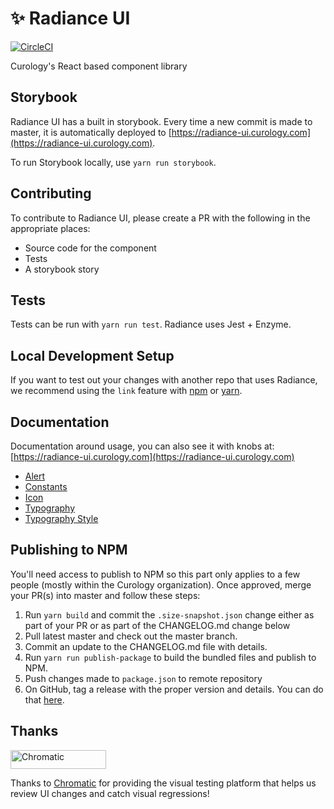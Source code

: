 # ✨ Radiance UI

[![CircleCI](https://circleci.com/gh/PocketDerm/radiance-ui.svg?style=svg)](https://circleci.com/gh/PocketDerm/radiance-ui)

Curology's React based component library

## Storybook

Radiance UI has a built in storybook. Every time a new commit is made to
master, it is automatically deployed to
[https://radiance-ui.curology.com](https://radiance-ui.curology.com).

To run Storybook locally, use `yarn run storybook`.

## Contributing

To contribute to Radiance UI, please create a PR with the following in
the appropriate places:

- Source code for the component
- Tests
- A storybook story

## Tests

Tests can be run with `yarn run test`. Radiance uses Jest + Enzyme.

## Local Development Setup

If you want to test out your changes with another repo that uses
Radiance, we recommend using the `link` feature with [npm](https://docs.npmjs.com/cli/link)
or [yarn](https://yarnpkg.com/lang/en/docs/cli/link/).

## Documentation

Documentation around usage, you can also see it with knobs at: [https://radiance-ui.curology.com](https://radiance-ui.curology.com)

- [Alert](docs/alert.md)
- [Constants](docs/constants.md)
- [Icon](docs/icon.md)
- [Typography](docs/typography.md)
- [Typography Style](docs/typography-style.md)

## Publishing to NPM

You'll need access to publish to NPM so this part only applies to a few
people (mostly within the Curology organization). Once approved, merge your PR(s) into master and follow these steps:

1. Run `yarn build` and commit the `.size-snapshot.json` change either as part of your PR or as part of the CHANGELOG.md change below
2. Pull latest master and check out the master branch.
3. Commit an update to the CHANGELOG.md file with details.
4. Run `yarn run publish-package` to build the bundled files and publish
   to NPM.
5. Push changes made to `package.json` to remote repository
6. On GitHub, tag a release with the proper version and details. You can
   do that
   [here](https://github.com/PocketDerm/radiance-ui/releases/new).

## Thanks

<a href="https://www.chromatic.com/"><img src="https://user-images.githubusercontent.com/321738/84662277-e3db4f80-af1b-11ea-88f5-91d67a5e59f6.png" width="153" height="30" alt="Chromatic" /></a>

Thanks to [Chromatic](https://www.chromatic.com/) for providing the visual testing platform that helps us review UI changes and catch visual regressions!
